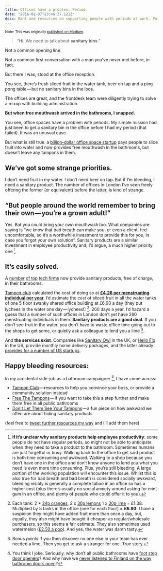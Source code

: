 ```yaml
---
title: Offices have a problem. Period.
date: "2016-01-07T23:46:37.121Z"
desc: Rant and resources on supporting people with periods at work. Ported from Medium.
---
```


<small>Note: This was originally [published on Medium](https://medium.com/@jennyhbren/offices-have-a-problem-period-caede621936).</small>

> “Hi. We need to talk about **sanitary bins**.”

Not a common opening line.

Not a common first conversation with a man you’ve never met before, in fact.

But there I was, stood at the office reception.

You see, there’s fresh sliced fruit in the water tank, beer on tap and a ping pong table — but no sanitary bins in the loos.

The offices are great, and the frontdesk team were diligently trying to solve a mixup with building administration.

**But when free mouthwash arrived in the bathrooms, I snapped.**

You see, office spaces have a problem with periods. My simple mission had just been to get a sanitary bin in the office before I had my period (that failed). It was an unusual case.

But what is still true: a [billion-dollar office space startup](https://www.wework.com/) pays people to slice fruit into water and now provides free mouthwash in the bathrooms, but doesn’t leave any tampons in them.

## We’ve got some strange priorities.

I don’t need fruit in my water. I don’t need beer on tap. But if I’m bleeding, I need a sanitary product. The number of offices in London I’ve seen freely offering the former (or equivalent) before the latter, is kind of strange.

## “But people around the world remember to bring their own — you’re a grown adult!”

Yes. But you could bring your own mouthwash too. What companies are saying is “we know that bad breath can make you, or even a client, feel uncomfortable, so it’s a worthwhile investment to provide this for you, in case you forgot your own solution”. Sanitary products are a similar investment in employee productivity and, I’d argue, a much higher priority one [^1].

## It’s easily solved.

A [number](http://facebook.com) [of top](http://twitter.com) [tech firms](http://google.com) now provide sanitary products, free of charge, in their bathrooms.

[Tampon.club](http://www.tampon.club/) calculated the cost of doing so at [**£4.28 per menstruating individual per year**](http://www.tampon.club/tampon-club-for-folks-who-dont-use-tampons/provide-free-tampons/#how-much-will-it-cost). I’d estimate the cost of sliced fruit in all the water tanks of one 5 floor swanky shared office building at £6.90 a day (they put lychees in the water one day — lychees!) [^2]. 260 days a year. I’d hazard a guess that a number of such offices in London don’t yet have 260 menstruating individuals in them. **Sanitary products are a good deal.** If you don’t see fruit in the water, you don’t have to waste office time going out to the shops to get some, or quietly ask a colleague to lend you a lime [^3].

And **the services exist**. Companies like [Sanitary Owl](https://www.sanitaryowl.com) in the UK, or [Hello Flo](https://helloflo.com/) in the US, provide monthly home delivery packages, and the latter already [provides for a number of US startups](http://mic.com/articles/86819/if-men-had-their-period-would-tampons-in-your-office-be-free).

## Happy bleeding resources:

In my accidental side-job as a bathroom campaigner [^4], I have come across:

*   [Tampon Club](http://www.tampon.club/) — resources to help you convince your boss, or provide a community solution instead
*   [Free The Tampons](http://freethetampons.org/) — if you want to take this a step further and make them free in all public bathrooms
*   [Don't Let Them See Your Tampons](http://www.theatlantic.com/health/archive/2015/06/dont-let-them-see-your-tampons/394376/) — a fun piece on how awkward we often are about hiding sanitary products

(feel free to [tweet further resources my way](http://twitter.com/jennyhbren) and I’ll add them here)


[^1]: **If it’s unclear why sanitary products help employee productivity:** some people do not have regular periods, so might not be able to anticipate when they need to take a product to the bathroom. Sometimes humans are just forgetful or busy. Walking back to the office to get said product is both time consuming and awkward. Walking to a shop because you don’t have one in the office and don’t know anyone to lend you what you need is even more time consuming. Plus, you’re still bleeding. A large portion of the working population will encounter this issue. Whilst this is also true for bad breath and bad breath is considered socially awkward, bleeding visibly is generally a complete taboo in an office so has a higher cost (plus there’s usually no social anxiety around asking for mint gum in an office, and plenty of people who could offer it to you).

[^2]: Each tank: 2 * [24p oranges](http://www.mysupermarket.co.uk/Shopping/FindProducts.aspx?Query=orange), 2 x [30p lemons](http://www.mysupermarket.co.uk/grocery-categories/Lemons_in_Tesco.html) 1 x [30p lime](http://www.mysupermarket.co.uk/Shopping/FindProducts.aspx?Query=lime) = £1.38\. Multiplied by 5 tanks in the office (one for each floor) = **£6.90**. I have a suspicion they might have added fruit more than once a day, but, equally, they also might have bought it cheaper as regular/wholesale purchasers, so this seems a fair estimate. They also sometimes used watermelon ([£2.50 a pop](http://www.mysupermarket.co.uk/tesco-price-comparison/Fruit/Tesco_Watermelon.html)). And yes, the water was damn tasty.

[^3]: Bonus points if you then discover no one else in your team has ever needed a lime. Then you get to ask a stranger for one. True story.

[^4]: You think I joke. Seriously, why don’t all public bathrooms have [foot step door openers](http://www.stepnpull.com/)? And why have we [never listened to Finland on the way bathroom doors open](https://news.ycombinator.com/item?id=5025270)?
